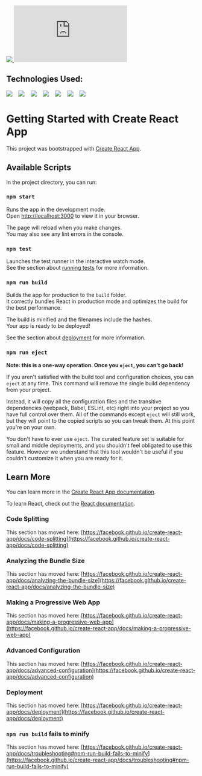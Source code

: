 <a href="https://bolaghaly.netlify.app/"> <img src="https://img.shields.io/website-up-down-blue-red/http/monip.org.svg"/> </a>
[![GitHub license](https://badgen.net/github/license/Naereen/Strapdown.js)](https://github.com/BolaGhaly/My-Portfolio/blob/main/LICENSE.md)


## Technologies Used:
<div>
  <kbd> <img src="https://img.shields.io/badge/HTML5-E34F26?style=for-the-badge&logo=html5&logoColor=white"/> </kbd>
  &nbsp;
  <kbd> <img src="https://img.shields.io/badge/CSS3-1572B6?style=for-the-badge&logo=css3&logoColor=white"/> </kbd>
  &nbsp;
  <kbd> <img src="https://img.shields.io/badge/JavaScript-323330?style=for-the-badge&logo=javascript&logoColor=F7DF1E"/> </kbd>
  &nbsp;
  <kbd> <img src="https://img.shields.io/badge/Bootstrap-563D7C?style=for-the-badge&logo=bootstrap&logoColor=white"/> </kbd>
  &nbsp;
  <kbd> <img src="https://img.shields.io/badge/React-20232A?style=for-the-badge&logo=react&logoColor=61DAFB"/> </kbd>
  &nbsp;
  <kbd> <img src="https://img.shields.io/badge/typescript-%23007ACC.svg?style=for-the-badge&logo=typescript&logoColor=white"/> </kbd>
  &nbsp;
  <kbd> <a href="https://bolaghaly.netlify.app/"> <img src="https://img.shields.io/badge/Deployed%20on%20Netlify-012F2C?style=for-the-badge&logo=netlify&logoColor=white"/> </a> </kbd>
</div>

# Getting Started with Create React App

This project was bootstrapped with [Create React App](https://github.com/facebook/create-react-app).

## Available Scripts

In the project directory, you can run:

### `npm start`

Runs the app in the development mode.\
Open [http://localhost:3000](http://localhost:3000) to view it in your browser.

The page will reload when you make changes.\
You may also see any lint errors in the console.

### `npm test`

Launches the test runner in the interactive watch mode.\
See the section about [running tests](https://facebook.github.io/create-react-app/docs/running-tests) for more information.

### `npm run build`

Builds the app for production to the `build` folder.\
It correctly bundles React in production mode and optimizes the build for the best performance.

The build is minified and the filenames include the hashes.\
Your app is ready to be deployed!

See the section about [deployment](https://facebook.github.io/create-react-app/docs/deployment) for more information.

### `npm run eject`

**Note: this is a one-way operation. Once you `eject`, you can't go back!**

If you aren't satisfied with the build tool and configuration choices, you can `eject` at any time. This command will remove the single build dependency from your project.

Instead, it will copy all the configuration files and the transitive dependencies (webpack, Babel, ESLint, etc) right into your project so you have full control over them. All of the commands except `eject` will still work, but they will point to the copied scripts so you can tweak them. At this point you're on your own.

You don't have to ever use `eject`. The curated feature set is suitable for small and middle deployments, and you shouldn't feel obligated to use this feature. However we understand that this tool wouldn't be useful if you couldn't customize it when you are ready for it.

## Learn More

You can learn more in the [Create React App documentation](https://facebook.github.io/create-react-app/docs/getting-started).

To learn React, check out the [React documentation](https://reactjs.org/).

### Code Splitting

This section has moved here: [https://facebook.github.io/create-react-app/docs/code-splitting](https://facebook.github.io/create-react-app/docs/code-splitting)

### Analyzing the Bundle Size

This section has moved here: [https://facebook.github.io/create-react-app/docs/analyzing-the-bundle-size](https://facebook.github.io/create-react-app/docs/analyzing-the-bundle-size)

### Making a Progressive Web App

This section has moved here: [https://facebook.github.io/create-react-app/docs/making-a-progressive-web-app](https://facebook.github.io/create-react-app/docs/making-a-progressive-web-app)

### Advanced Configuration

This section has moved here: [https://facebook.github.io/create-react-app/docs/advanced-configuration](https://facebook.github.io/create-react-app/docs/advanced-configuration)

### Deployment

This section has moved here: [https://facebook.github.io/create-react-app/docs/deployment](https://facebook.github.io/create-react-app/docs/deployment)

### `npm run build` fails to minify

This section has moved here: [https://facebook.github.io/create-react-app/docs/troubleshooting#npm-run-build-fails-to-minify](https://facebook.github.io/create-react-app/docs/troubleshooting#npm-run-build-fails-to-minify)
